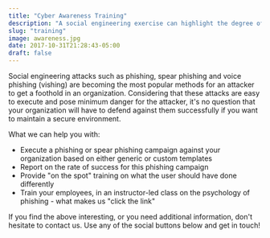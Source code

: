 ```yaml
---
title: "Cyber Awareness Training"
description: "A social engineering exercise can highlight the degree of readiness your organization has against phishing and spear phishing. On top of that, we will train your organization on how to recognize the principles behind phishing and how to defend against them "
slug: "training"
image: awareness.jpg
date: 2017-10-31T21:28:43-05:00
draft: false
---
```


Social engineering attacks such as phishing, spear phishing and voice phishing (vishing) are becoming the most popular methods for an attacker to get a foothold in an organization. Considering that these attacks are easy to execute and pose minimum danger for the attacker, it's no question that your organization will have to defend against them successfully if you want to maintain a secure environment.

What we can help you with:

* Execute a phishing or spear phishing campaign against your organization based on either generic or custom templates
* Report on the rate of success for this phishing campaign
* Provide "on the spot" training on what the user should have done differently
* Train your employees, in an instructor-led class on the psychology of phishing - what makes us "click the link"

If you find the above interesting, or you need additional information, don't hesitate to contact us. Use any of the social buttons below and get in touch!